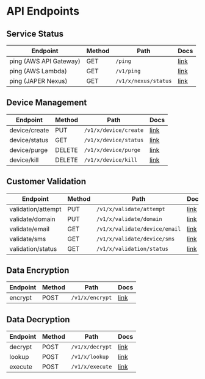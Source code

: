 <!--
MIT License

Copyright (c) 2025 Japer Technology Pty. Ltd.

Permission is hereby granted, free of charge, to any person obtaining a copy
of this software and associated documentation files (the "Software"), to deal
in the Software without restriction, including without limitation the rights
to use, copy, modify, merge, publish, distribute, sublicense, and/or sell
copies of the Software, and to permit persons to whom the Software is
furnished to do so, subject to the following conditions:

The above copyright notice and this permission notice shall be included in all
copies or substantial portions of the Software.

THE SOFTWARE IS PROVIDED "AS IS", WITHOUT WARRANTY OF ANY KIND, EXPRESS OR
IMPLIED, INCLUDING BUT NOT LIMITED TO THE WARRANTIES OF MERCHANTABILITY,
FITNESS FOR A PARTICULAR PURPOSE AND NONINFRINGEMENT. IN NO EVENT SHALL THE
AUTHORS OR COPYRIGHT HOLDERS BE LIABLE FOR ANY CLAIM, DAMAGES OR OTHER
LIABILITY, WHETHER IN AN ACTION OF CONTRACT, TORT OR OTHERWISE, ARISING FROM,
OUT OF OR IN CONNECTION WITH THE SOFTWARE OR THE USE OR OTHER DEALINGS IN THE
SOFTWARE.
-->
# API Endpoints

## Service Status

| Endpoint | Method | Path | Docs |
| --- | --- | --- | --- |
| ping (AWS API Gateway) | GET | `/ping` | [link](https://developer.japer.io#9f421994-c448-4664-a58a-4199751e9eee) |
| ping (AWS Lambda) | GET | `/v1/ping` | [link](https://developer.japer.io#13bc6fb4-082e-43a1-8851-44b5328491fd) |
| ping (JAPER Nexus) | GET | `/v1/x/nexus/status` | [link](https://developer.japer.io#13312f90-f840-45ac-941b-a9d399b424c5) |

## Device Management

| Endpoint | Method | Path | Docs |
| --- | --- | --- | --- |
| device/create | PUT | `/v1/x/device/create` | [link](https://developer.japer.io#602b2071-0c16-4884-841a-54b170f10934) |
| device/status | GET | `/v1/x/device/status` | [link](https://developer.japer.io#ff2a70b3-25a4-45a0-8b48-d7db6aa762af) |
| device/purge | DELETE | `/v1/x/device/purge` | [link](https://developer.japer.io#0284f306-b48f-4c4f-b22d-a501cb8294bf) |
| device/kill | DELETE | `/v1/x/device/kill` | [link](https://developer.japer.io#3b1eebef-ba40-4236-986d-b22f8f8ee804) |

## Customer Validation

| Endpoint | Method | Path | Docs |
| --- | --- | --- | --- |
| validation/attempt | PUT | `/v1/x/validate/attempt` | [link](https://developer.japer.io#1bd10f4b-10bc-4471-a2bb-a59fcbe2d657) |
| validate/domain | PUT | `/v1/x/validate/domain` | [link](https://developer.japer.io#32170320-6356-4b8b-aee2-3f8710f1f23e) |
| validate/email | GET | `/v1/x/validate/device/email` | [link](https://developer.japer.io#0deccebe-ff46-4113-8101-50842780f3ee) |
| validate/sms | GET | `/v1/x/validate/device/sms` | [link](https://developer.japer.io#16fa7e5f-251d-43c3-ae3e-ab5a80a6aadd) |
| validation/status | GET | `/v1/x/validation/status` | [link](https://developer.japer.io#8fed7e8d-5fbd-4613-ae97-246df653c115) |

## Data Encryption

| Endpoint | Method | Path | Docs |
| --- | --- | --- | --- |
| encrypt | POST | `/v1/x/encrypt` | [link](https://developer.japer.io#bd5a0746-7e44-444b-bafc-e092762fb577) |

## Data Decryption

| Endpoint | Method | Path | Docs |
| --- | --- | --- | --- |
| decrypt | POST | `/v1/x/decrypt` | [link](https://developer.japer.io#218739dc-adcf-4111-98bf-a6b850a90e4b) |
| lookup | POST | `/v1/x/lookup` | [link](https://developer.japer.io#e38e344b-ca93-41a9-992c-5647dcb78fbd) |
| execute | POST | `/v1/x/execute` | [link](https://developer.japer.io#f8f0f1d2-f8c9-4284-b641-b680ce64cfd4) |

